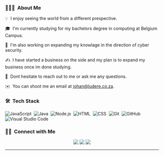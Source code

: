 <!-- ## 👋 &nbsp;Hey there! I'm Johan Taute -->

### 👨🏻‍💻 &nbsp;About Me

💡  &nbsp;I enjoy seeing the world from a different prespective.

🎓 &nbsp;I'm currently studying for my bachelors degree in computing at Belgium Campus.

🌱 &nbsp;I'm also working on expanding my knowlage in the direction of cyber security.

✍️ &nbsp;I have started a business on the side and my plan is to expand my business once im done studying.

💬 &nbsp;Dont hesitate to reach out to me or ask me any questions.

✉️ &nbsp;You can shoot me an email at johan@ludere.co.za.


### 🛠 &nbsp;Tech Stack

![JavaScript](https://img.shields.io/badge/-JavaScript-05122A?style=flat&logo=javascript)&nbsp;
![Java](https://img.shields.io/badge/-Java-05122A?style=flat&logo=Java&logoColor=FFA518)&nbsp;
![Node.js](https://img.shields.io/badge/-Node.js-05122A?style=flat&logo=node.js)&nbsp;
![HTML](https://img.shields.io/badge/-HTML-05122A?style=flat&logo=HTML5)&nbsp;
![CSS](https://img.shields.io/badge/-CSS-05122A?style=flat&logo=CSS3&logoColor=1572B6)&nbsp;
![Git](https://img.shields.io/badge/-Git-05122A?style=flat&logo=git)&nbsp;
![GitHub](https://img.shields.io/badge/-GitHub-05122A?style=flat&logo=github)&nbsp;
![Visual Studio Code](https://img.shields.io/badge/-Visual%20Studio%20Code-05122A?style=flat&logo=visual-studio-code&logoColor=007ACC)&nbsp;

### 🤝🏻 &nbsp;Connect with Me

<p align="center">
<a href="https://ludere.co.za/"><img src="https://img.shields.io/badge/Johan%20Taute-Ludere-lightgrey"/></a>
<a href="https://www.linkedin.com/in/johan-taute-b66a3b182/"><img src="https://img.shields.io/badge/Johan%20Taute-Linkedin-blue"/></a>
<a href="https://www.instagram.com/johan_taute/"><img src="https://img.shields.io/badge/Johan%20Taute-Instagram-red"/></a>

</p>

-----
